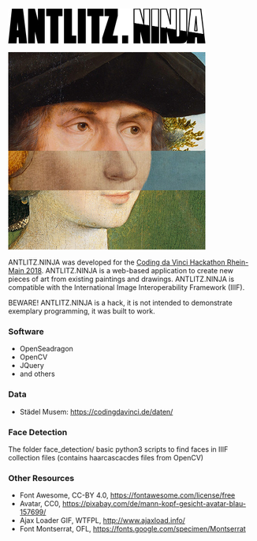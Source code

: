 ![ANTLITZ.NINJA Logo](/demos/antlitz.ninja.png)

![ANTLITZ.NINJA Demo](/demos/001-small.jpg)

ANTLITZ.NINJA was developed for the [Coding da Vinci Hackathon Rhein-Main 2018](https://codingdavinci.de/events/rheinmain/). ANTLITZ.NINJA is a web-based application to create new pieces of art from existing paintings and drawings. ANTLITZ.NINJA is compatible with the International Image Interoperability Framework (IIIF).

BEWARE! ANTLITZ.NINJA is a hack, it is not intended to demonstrate exemplary programming, it was built to work.

### Software

* OpenSeadragon
* OpenCV
* JQuery
* and others

### Data

* Städel Musem: https://codingdavinci.de/daten/

### Face Detection

The folder face_detection/ basic python3 scripts to find faces in IIIF collection files (contains haarcascacdes files from OpenCV)

### Other Resources

* Font Awesome, CC-BY 4.0, https://fontawesome.com/license/free
* Avatar, CC0, https://pixabay.com/de/mann-kopf-gesicht-avatar-blau-157699/
* Ajax Loader GIF, WTFPL, http://www.ajaxload.info/
* Font Montserrat, OFL, https://fonts.google.com/specimen/Montserrat
